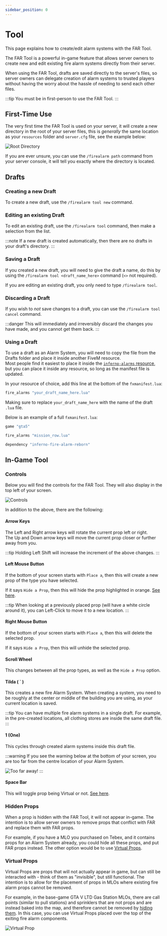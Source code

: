 ```yaml
---
sidebar_position: 0
---
```


# Tool

This page explains how to create/edit alarm systems with the FAR Tool.

The FAR Tool is a powerful in-game feature that allows server owners to create new and edit existing fire alarm systems directly from their server.

When using the FAR Tool, drafts are saved directly to the server's files, so server owners can delegate creation of alarm systems to trusted players without having the worry about the hassle of needing to send each other files.

:::tip
You must be in first-person to use the FAR Tool.
:::

## First-Time Use

The very first time the FAR Tool is used on your server, it will create a new directory in the root of your server files, this is *generally* the same location as your `resources` folder and `server.cfg` file, see the example below:

![Root Directory](assets/root.png)

If you are ever unsure, you can use the `/firealarm path` command from your server console, it will tell you exactly where the directory is located.

## Drafts

### Creating a new Draft

To create a new draft, use the `/firealarm tool new` command.

### Editing an existing Draft

To edit an existing draft, use the `/firealarm tool` command, then make a selection from the list.

:::note
If a new draft is created automatically, then there are no drafts in your draft's directory.
:::

### Saving a Draft

If you created a new draft, you will need to give the draft a name, do this by using the `/firealarm tool <draft_name_here>` command (`<>` not required).

If you are editing an existing draft, you only need to type `/firealarm tool`.

### Discarding a Draft

If you wish to *not* save changes to a draft, you can use the `/firealarm tool cancel` command.

:::danger
This will immediately and irreversibly discard the changes you have made, and you cannot get them back.
:::

### Using a Draft

To use a draft as an Alarm System, you will need to copy the file from the Drafts folder and place it inside another FiveM resource.  
Most people find it easiest to place it inside the [`inferno-alarms` resource](../install.md#optional---install-pre-created-locations), but you can place it inside any resource, so long as the manifest file is updated.

In your resource of choice, add this line at the bottom of the `fxmanifest.lua`:

```lua
fire_alarms "your_draft_name_here.lua"
```

Making sure to replace `your_draft_name_here` with the name of the draft `.lua` file.

Below is an example of a full `fxmanifest.lua`:
```lua showLineNumbers
game "gta5"

fire_alarms "mission_row.lua"

dependency "inferno-fire-alarm-reborn"
```

## In-Game Tool

### Controls 

Below you will find the controls for the FAR Tool. They will also display in the top left of your screen.

![Controls](assets/controls.png)

In addition to the above, there are the following:

#### Arrow Keys
The Left and Right arrow keys will rotate the current prop left or right.  
The Up and Down arrow keys will move the current prop closer or further away from you.

:::tip
Holding Left Shift will increase the increment of the above changes.
:::

#### Left Mouse Button

If the bottom of your screen starts with `Place a`, then this will create a new prop of the type you have selected.

If it says `Hide a Prop`, then this will hide the prop highlighted in orange. [See here](#hidden-props).

:::tip
When looking at a previously placed prop (will have a white circle around it), you can Left-Click to move it to a new location.
:::

#### Right Mouse Button

If the bottom of your screen starts with `Place a`, then this will delete the selected prop.

If it says `Hide a Prop`, then this will unhide the selected prop.

#### Scroll Wheel

This changes between all the prop types, as well as the `Hide a Prop` option.

#### Tilda ( ` )

This creates a new fire Alarm System. When creating a system, you need to be roughly at the center or middle of the building you are using, as your current location is saved.

:::tip
You can have multiple fire alarm systems in a single draft. For example, in the pre-created locations, all clothing stores are inside the same draft file.
:::

#### 1 (One)

This cycles through created alarm systems inside this draft file.

:::warning
If you see the warning below at the bottom of your screen, you are too far from the centre location of your Alarm System.

![Too far away!](assets/distance.png)
:::

#### Space Bar

This will toggle prop being Virtual or not. [See here](#virtual-props).

### Hidden Props

When a prop is hidden with the FAR Tool, it will not appear in-game. The intention is to allow server owners to remove props that conflict with FAR and replace them with FAR props.

For example, if you have a MLO you purchased on Tebex, and it contains props for an Alarm System already, you could hide all these props, and put FAR props instead. The other option would be to use [Virtual Props](#virtual-props). 

### Virtual Props

Virtual Props are props that will not actually appear in game, but can still be interacted with - think of them as "invisible", but still functional. The intention is to allow for the placement of props in MLOs where existing fire alarm props cannot be removed.

For example, in the base-game GTA V LTD Gas Station MLOs, there are call points (similar to pull stations) and sprinklers that are not props and are instead baked into the map, and therefore cannot be removed by [hiding them](#hidden-props). In this case, you can use Virtual Props placed over the top of the exiting fire alarm components.

![Virtual Prop](assets/virtual.png)
